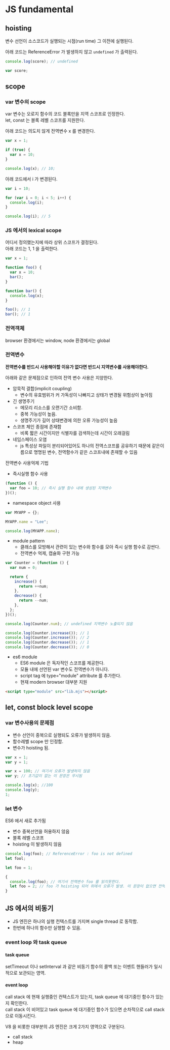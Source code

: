 # JS fundamental

## hoisting

변수 선언이 소스코드가 실행되는 시점(run time) 그 이전에 실행된다.

아래 코드는 ReferenceError 가 발생하지 않고 `undefined` 가 출력된다.

```js
console.log(score); // undefined

var score;
```

## scope

### var 변수의 scope

var 변수는 오로지 함수의 코드 블록만을 지역 스코프로 인정한다.  
let, const 는 블록 레벨 스코프를 지원한다.

아래 코드는 의도치 않게 전역변수 x 를 변경한다.

```js
var x = 1;

if (true) {
  var x = 10;
}

console.log(x); // 10;
```

아래 코드에서 i 가 변경된다.

```js
var i = 10;

for (var i = 0; i < 5; i++) {
  console.log(i);
}

console.log(i); // 5
```

### JS 에서의 lexical scope

어디서 정의했는지에 따라 상위 스코프가 결정된다.  
아래 코드는 1, 1 을 출력한다.

```js
var x = 1;

function foo() {
  var x = 10;
  bar();
}

function bar() {
  console.log(x);
}

foo(); // 1
bar(); // 1
```

### 전역객체

browser 환경에서는 window, node 환경에서는 global

### 전역변수

**전역변수를 반드시 사용해야할 이유가 없다면 반드시 지역변수를 사용해야한다.**

아래와 같은 문제점으로 인하여 전역 변수 사용은 지양한다.

- 암묵적 결합(implicit coupling)
  - 변수의 유효범위가 커 가독성이 나빠지고 상태가 변경될 위험상이 높아짐
- 긴 생명주기
  - 메모리 리소스를 오랜기간 소비함.
  - 중복 가능성이 높음.
  - 생명주기가 길어 상태변경에 의한 오류 가능성이 높음
- 스코프 체인 종점에 존재함
  - 비록 짧은 시간이지만 식별자를 검색하는데 시간이 오래걸림
- 네임스페이스 오염
  - js 특성상 파일이 분리되어있어도 하나의 전역스코프를 공유하기 때문에 같은이름으로 명명된 변수, 전역함수가 같은 스코프내에 존재할 수 있음

전역변수 사용억제 기법

- 즉시실행 함수 사용

```js
(function () {
  var foo = 10; // 즉시 실행 함수 내에 생성된 지역변수
})();
```

- namespace object 사용

```js
var MYAPP = {};

MYAPP.name = "Lee";

console.log(MYAPP.name);
```

- module pattern
  - 클래스를 모방해서 관련이 있는 변수와 함수를 모아 즉시 실행 함수로 감싼다.
  - 전역변수 억제, 캡슐화 구현 가능

```js
var Counter = (function () {
  var num = 0;

  return {
    increase() {
      return ++num;
    },
    decrease() {
      return --num;
    },
  };
})();

console.log(Counter.num); // undefined 지역변수 노출되지 않음

console.log(Counter.increase()); // 1
console.log(Counter.increase()); // 2
console.log(Counter.decrease()); // 1
console.log(Counter.decrease()); // 0
```

- es6 module
  - ES6 module 은 독자적인 스코프를 제공한다.
  - 모듈 내에 선언된 var 변수도 전역변수가 아니다.
  - script tag 에 type="module" attribute 를 추가한다.
  - 현재 modern browser 대부분 지원

```html
<script type="module" src="lib.mjs"></script>
```

## let, const block level scope

### var 변수사용의 문제점

- 변수 선언이 중복으로 실행되도 오류가 발생하지 않음.
- 함수레벨 scope 만 인정함.
- 변수가 hoisting 됨.

```js
var x = 1;
var y = 1;

var x = 100; // 여기서 오류가 발생하지 않음
var y; // 초기값이 없는 이 문장은 무시됨

console.log(x); //100
console.log(y);
1;
```

### let 변수

ES6 에서 새로 추가됨

- 변수 중복선언을 허용하지 않음
- 블록 레벨 스코프
- hoisting 이 발생하지 않음

```js
console.log(foo); // ReferenceError : foo is not defined
let fool;
```

```js
let foo = 1;

{
  console.log(foo); // 여기서 전역변수 foo 를 읽지못한다.
  let foo = 2; // foo 가 hoisting 되어 위에서 오류가 발생. 이 문장이 없으면 전역변수 foo 를 읽을 수 있어 오류가 발생하지 않는다.
}
```

## JS 에서의 비동기

- JS 엔진은 하나의 실행 컨텍스트를 가지며 single thread 로 동작함.
- 한번에 하나의 함수만 실행할 수 있음.

### event loop 와 task queue

#### task queue

setTimeout 이나 setInterval 과 같은 비동기 함수의 콜백 또는 이벤트 핸들러가 일시적으로 보관되는 영역.

#### event loop

call stack 에 현재 실행중인 컨텍스트가 있는지, task queue 에 대기중인 함수가 있는 지 확인한다.  
call stack 이 비어있고 task queue 에 대기중인 함수가 있으면 순차적으로 call stack 으로 이동시킨다.

V8 을 비롯한 대부분의 JS 엔진은 크게 2가지 영역으로 구분된다.

- call stack
- heap
